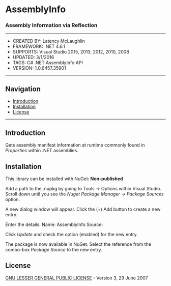 # AssemblyInfo

### Assembly Information via Reflection

---

* CREATED BY: Latency McLaughlin
* FRAMEWORK:  .NET 4.6.1
* SUPPORTS:   Visual Studio 2015, 2013, 2012, 2010, 2008
* UPDATED:    3/1/2016
* TAGS:       C# .NET AssemblyInfo API
* VERSION:    1.0.6457.35901

<hr>

## Navigation
* <a href="#introduction">Introduction</a>
* <a href="#installation">Installation</a>
* <a href="#license">License</a>

<hr>

<h2><a name="introduction">Introduction</a></h2>

Gets assembly manifest information at runtime commonly found in *Properties* within .NET assemblies.

<h2><a name="installation">Installation</a></h2>

This library can be installed with NuGet:  **Non-published**

Add a path to the .nupkg by going to Tools -> Options within Visual Studio.
Scroll down until you see the *Nuget Package Manager -> Package Sources* option.

A new dialog window will appear.
Click the (+) Add button to create a new entry.

Enter the details:
Name:    AssemblyInfo
Source:  <path to directory>

Click *Update* and check the option (enabled) for the new entry.

The package is now available in NuGet.
Select the reference from the combo-box *Package Source* to the new entry.

<h2><a name="license">License</a></h2>

[GNU LESSER GENERAL PUBLIC LICENSE] - Version 3, 29 June 2007


[//]: # (These are reference links used in the body of this note and get stripped out when the markdown processor does its job.)

   [GNU LESSER GENERAL PUBLIC LICENSE]: <http://www.gnu.org/licenses/lgpl-3.0.en.html>
